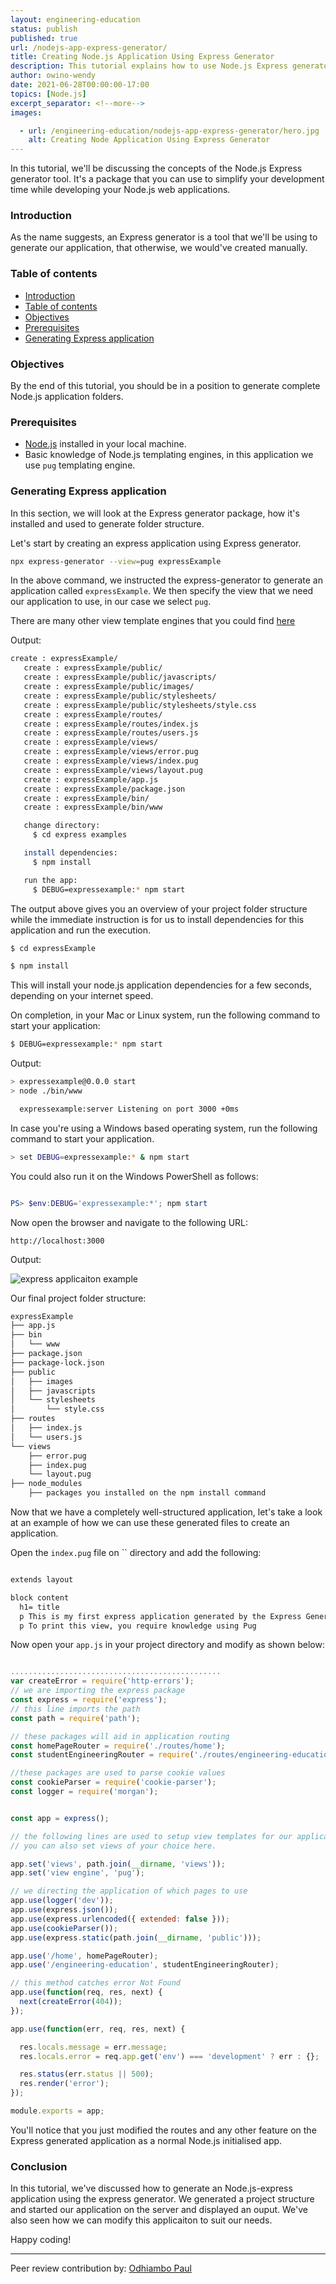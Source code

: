 ```yaml
---
layout: engineering-education
status: publish
published: true
url: /nodejs-app-express-generator/
title: Creating Node.js Application Using Express Generator 
description: This tutorial explains how to use Node.js Express generator tool to create a new express application. The Node.js Express generator tool is a package used to simplify development time while developing Node.js web applications.
author: owino-wendy
date: 2021-06-28T00:00:00-17:00
topics: [Node.js]
excerpt_separator: <!--more-->
images:

  - url: /engineering-education/nodejs-app-express-generator/hero.jpg
    alt: Creating Node Application Using Express Generator
---
```

In this tutorial, we'll be discussing the concepts of the Node.js Express generator tool. It's a package that you can use to simplify your development time while developing your Node.js web applications.  
<!--more-->
### Introduction
As the name suggests, an Express generator is a tool that we'll be using to generate our application, that otherwise, we would've created manually.

### Table of contents
- [Introduction](#introduction)
- [Table of contents](#table-of-contents)
- [Objectives](#objectives)
- [Prerequisites](#prerequisites)
- [Generating Express application](#generating-express-application)

### Objectives
By the end of this tutorial, you should be in a position to generate complete Node.js application folders.  

### Prerequisites
- [Node.js](https://nodejs.org/en/) installed in your local machine.
- Basic knowledge of Node.js templating engines, in this application we use `pug` templating engine.

### Generating Express application
In this section, we will look at the Express generator package, how it's installed and used to generate folder structure.  

Let's start by creating an express application using Express generator.  

```bash
npx express-generator --view=pug expressExample

```

In the above command, we instructed the express-generator to generate an application called `expressExample`. We then specify the view that we need our application to use, in our case we select `pug`. 

There are many other view template engines that you could find [here](https://expressjs.com/en/guide/using-template-engines.html)

Output:

```bash
create : expressExample/
   create : expressExample/public/
   create : expressExample/public/javascripts/
   create : expressExample/public/images/
   create : expressExample/public/stylesheets/
   create : expressExample/public/stylesheets/style.css
   create : expressExample/routes/
   create : expressExample/routes/index.js
   create : expressExample/routes/users.js
   create : expressExample/views/
   create : expressExample/views/error.pug
   create : expressExample/views/index.pug
   create : expressExample/views/layout.pug
   create : expressExample/app.js
   create : expressExample/package.json
   create : expressExample/bin/
   create : expressExample/bin/www

   change directory:
     $ cd express examples

   install dependencies:
     $ npm install

   run the app:
     $ DEBUG=expressexample:* npm start


```

The output above gives you an overview of your project folder structure while the immediate instruction is for us to install dependencies for this application and run the execution.

```bash
$ cd expressExample
```

```bash
$ npm install
```

This will install your node.js application dependencies for a few seconds, depending on your internet speed.  

On completion, in your Mac or Linux system, run the following command to start your application:  

```bash
$ DEBUG=expressexample:* npm start
```

Output:

```bash
> expressexample@0.0.0 start
> node ./bin/www

  expressexample:server Listening on port 3000 +0ms

```

In case you're using a Windows based operating system, run the following command to start your application.

```bash
> set DEBUG=expressexample:* & npm start
```

You could also run it on the Windows PowerShell as follows:  

```powershell

PS> $env:DEBUG='expressexample:*'; npm start
```

Now open the browser and navigate to the following URL:

```http
http://localhost:3000
```

Output:

![express applicaiton example](/engineering-education/nodejs-app-express-generator/home.png)

Our final project folder structure:  

```bash
expressExample
├── app.js
├── bin
│   └── www
├── package.json
├── package-lock.json
├── public
│   ├── images
│   ├── javascripts
│   └── stylesheets
│       └── style.css
├── routes
│   ├── index.js
│   └── users.js
└── views
    ├── error.pug
    ├── index.pug
    └── layout.pug
├── node_modules
    ├── packages you installed on the npm install command

```

Now that we have a completely well-structured application, let's take a look at an example of how we can use these generated files to create an application.

Open the `index.pug` file on `` directory and add the following:  

```html

extends layout

block content
  h1= title
  p This is my first express application generated by the Express Generator package
  p To print this view, you require knowledge using Pug

```

Now open your `app.js` in your project directory and modify as shown below:  

```js

...............................................
var createError = require('http-errors');
// we are importing the express package
const express = require('express');
// this line imports the path
const path = require('path');

// these packages will aid in application routing
const homePageRouter = require('./routes/home');
const studentEngineeringRouter = require('./routes/engineering-education');

//these packages are used to parse cookie values
const cookieParser = require('cookie-parser');
const logger = require('morgan');


const app = express();

// the following lines are used to setup view templates for our application
// you can also set views of your choice here.

app.set('views', path.join(__dirname, 'views'));
app.set('view engine', 'pug');

// we directing the application of which pages to use
app.use(logger('dev'));
app.use(express.json());
app.use(express.urlencoded({ extended: false }));
app.use(cookieParser());
app.use(express.static(path.join(__dirname, 'public')));

app.use('/home', homePageRouter);
app.use('/engineering-education', studentEngineeringRouter);

// this method catches error Not Found
app.use(function(req, res, next) {
  next(createError(404));
});

app.use(function(err, req, res, next) {

  res.locals.message = err.message;
  res.locals.error = req.app.get('env') === 'development' ? err : {};

  res.status(err.status || 500);
  res.render('error');
});

module.exports = app;


```

You'll notice that you just modified the routes and any other feature on the Express generated application as a normal Node.js initialised app.

### Conclusion
In this tutorial, we've discussed how to generate an Node.js-express application using the express generator. We generated a project structure and started our application on the server and displayed an ouput. We've also seen how we can modify this applicaiton to suit our needs.

Happy coding!

---
Peer review contribution by: [Odhiambo Paul](/engineering-education/authors/odhiambo-paul/)
